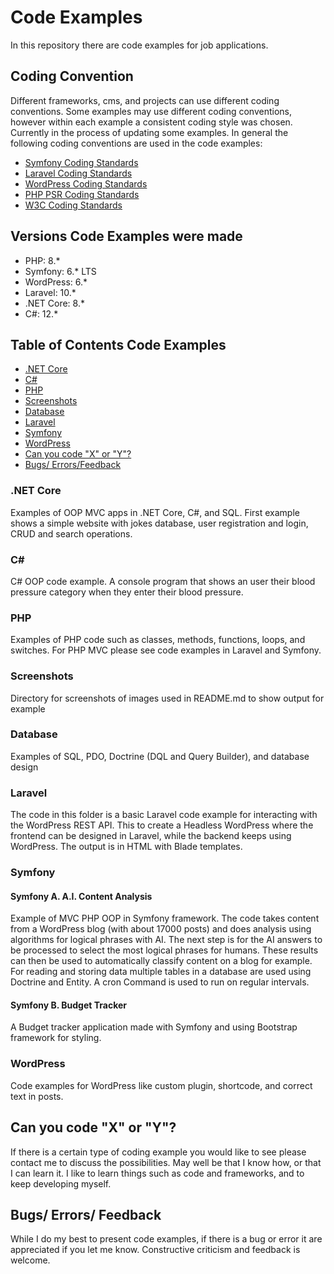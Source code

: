 
# Code Examples 

In this repository there are code examples for job applications. 

## Coding Convention

Different frameworks, cms, and projects can use different coding conventions. Some examples may use different coding conventions, however within each example a consistent coding style was chosen. Currently in the process of updating some examples. In general the following coding conventions are used in the code examples:

- [Symfony Coding Standards](https://symfony.com/doc/current/contributing/code/standards.html)
- [Laravel Coding Standards](https://laravel.com/docs/10.x/contributions#coding-style) 
- [WordPress Coding Standards](https://developer.wordpress.org/coding-standards/wordpress-coding-standards/)
- [PHP PSR Coding Standards](https://www.php-fig.org/psr/)
- [W3C Coding Standards](https://www.w3.org/)

## Versions Code Examples were made

- PHP: 8.*
- Symfony: 6.* LTS
- WordPress: 6.*
- Laravel: 10.*
- .NET Core: 8.*
- C#: 12.*
  
## Table of Contents Code Examples

- [.NET Core](#net-core)
- [C#](#c)
- [PHP](#php)
- [Screenshots](#screenshots)
- [Database](#database)
- [Laravel](#laravel)
- [Symfony](#symfony)
- [WordPress](#wordpress)
- [Can you code "X" or "Y"?](#can-you-code-x-or-y)
- [Bugs/ Errors/Feedback](#bugs-errors-feedback)

### .NET Core

Examples of OOP MVC apps in .NET Core, C#, and SQL. First example shows a simple website with jokes database, user registration and login, CRUD and search operations. 

### C#

C# OOP code example. A console program that shows an user their blood pressure category when they enter their blood pressure.

### PHP

Examples of PHP code such as classes, methods,  functions, loops, and switches. For PHP MVC please see code examples in Laravel and Symfony.

### Screenshots

Directory for screenshots of images used in README.md to show output for example

### Database

Examples of SQL, PDO, Doctrine (DQL and Query Builder), and database design

### Laravel

The code in this folder is a basic Laravel code example for interacting with the WordPress REST API. This to create a Headless WordPress where the frontend can be designed in Laravel, while the backend keeps using WordPress. The output is in HTML with Blade templates.

### Symfony

#### Symfony A. A.I. Content Analysis

  Example of MVC PHP OOP in Symfony framework. The code takes content from a WordPress blog (with about 17000 posts)     and does analysis using algorithms for logical phrases with AI. The next step is for the AI answers to be processed to select the most logical phrases for humans. These results can then be used to automatically classify content on a blog for example. For reading and storing data multiple tables in a database are used using Doctrine and Entity. A cron Command is used to run on regular intervals. 

#### Symfony B. Budget Tracker

A Budget tracker application made with Symfony and using Bootstrap framework for styling.

### WordPress

Code examples for WordPress like custom plugin, shortcode, and correct text in posts.

## Can you code "X" or "Y"?

If there is a certain type of coding example you would like to see please contact me to discuss the possibilities.
May well be that I know how, or that I can learn it. I like to learn things such as code and frameworks, and to keep developing myself.

## Bugs/ Errors/ Feedback

While I do my best to present code examples, if there is a bug or error it are appreciated if you let me know. 
Constructive criticism and feedback is welcome. 






